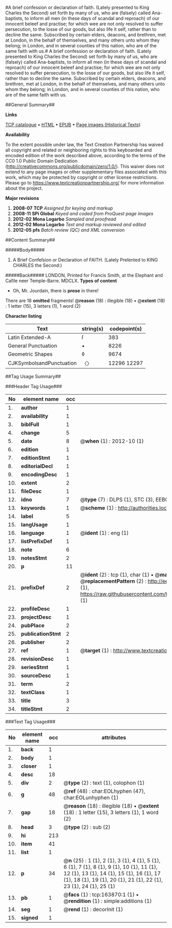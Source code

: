 #A brief confession or declaration of faith. (Lately presented to King Charles the Second) set forth by many of us, who are (falsely) called Ana-baptists, to inform all men (in these days of scandal and reproach) of our innocent beleef and practise; for which wee are not only resolved to suffer persecution, to the losse of our goods, but also life it self, rather than to decline the same. Subscribed by certain elders, deacons, and brethren, met at London, in the behalf of themselves, and many others unto whom they belong; in London, and in several counties of this nation, who are of the same faith with us.#
A brief confession or declaration of faith. (Lately presented to King Charles the Second) set forth by many of us, who are (falsely) called Ana-baptists, to inform all men (in these days of scandal and reproach) of our innocent beleef and practise; for which wee are not only resolved to suffer persecution, to the losse of our goods, but also life it self, rather than to decline the same. Subscribed by certain elders, deacons, and brethren, met at London, in the behalf of themselves, and many others unto whom they belong; in London, and in several counties of this nation, who are of the same faith with us.

##General Summary##

**Links**

[TCP catalogue](http://www.ota.ox.ac.uk/tcp/)  • 
[HTML](http://tei.it.ox.ac.uk/tcp/Texts-HTML/free/A77/A77416.html)  • 
[EPUB](http://tei.it.ox.ac.uk/tcp/Texts-EPUB/free/A77/A77416.epub) • 
[Page images (Historical Texts)](https://historicaltexts.jisc.ac.uk/eebo-99871134e)

**Availability**

To the extent possible under law, the Text Creation Partnership has waived all copyright and related or neighboring rights to this keyboarded and encoded edition of the work described above, according to the terms of the CC0 1.0 Public Domain Dedication (http://creativecommons.org/publicdomain/zero/1.0/). This waiver does not extend to any page images or other supplementary files associated with this work, which may be protected by copyright or other license restrictions. Please go to https://www.textcreationpartnership.org/ for more information about the project.

**Major revisions**

1. __2008-07__ __TCP__ *Assigned for keying and markup*
1. __2008-11__ __SPi Global__ *Keyed and coded from ProQuest page images*
1. __2012-02__ __Mona Logarbo__ *Sampled and proofread*
1. __2012-02__ __Mona Logarbo__ *Text and markup reviewed and edited*
1. __2012-05__ __pfs__ *Batch review (QC) and XML conversion*

##Content Summary##

#####Body#####

1. A Brief Confeſsion or Declaration of FAITH. (Lately Preſented to KING CHARLES the Second:)

#####Back#####
LONDON, Printed for Francis Smith, at the Elephant and Caſtle neer Temple-Barre. MDCLX.
**Types of content**

  * Oh, Mr. Jourdain, there is **prose** in there!

There are 18 **omitted** fragments! 
 @__reason__ (18) : illegible (18)  •  @__extent__ (18) : 1 letter (15), 3 letters (1), 1 word (2)

**Character listing**


|Text|string(s)|codepoint(s)|
|---|---|---|
|Latin Extended-A|ſ|383|
|General Punctuation|•|8226|
|Geometric Shapes|◊|9674|
|CJKSymbolsandPunctuation|〈〉|12296 12297|

##Tag Usage Summary##

###Header Tag Usage###

|No|element name|occ|attributes|
|---|---|---|---|
|1.|__author__|1||
|2.|__availability__|1||
|3.|__biblFull__|1||
|4.|__change__|5||
|5.|__date__|8| @__when__ (1) : 2012-10 (1)|
|6.|__edition__|1||
|7.|__editionStmt__|1||
|8.|__editorialDecl__|1||
|9.|__encodingDesc__|1||
|10.|__extent__|2||
|11.|__fileDesc__|1||
|12.|__idno__|7| @__type__ (7) : DLPS (1), STC (3), EEBO-CITATION (1), PROQUEST (1), VID (1)|
|13.|__keywords__|1| @__scheme__ (1) : http://authorities.loc.gov/ (1)|
|14.|__label__|5||
|15.|__langUsage__|1||
|16.|__language__|1| @__ident__ (1) : eng (1)|
|17.|__listPrefixDef__|1||
|18.|__note__|6||
|19.|__notesStmt__|2||
|20.|__p__|11||
|21.|__prefixDef__|2| @__ident__ (2) : tcp (1), char (1)  •  @__matchPattern__ (2) : ([0-9\-]+):([0-9IVX]+) (1), (.+) (1)  •  @__replacementPattern__ (2) : http://eebo.chadwyck.com/downloadtiff?vid=$1&page=$2 (1), https://raw.githubusercontent.com/textcreationpartnership/Texts/master/tcpchars.xml#$1 (1)|
|22.|__profileDesc__|1||
|23.|__projectDesc__|1||
|24.|__pubPlace__|2||
|25.|__publicationStmt__|2||
|26.|__publisher__|2||
|27.|__ref__|1| @__target__ (1) : http://www.textcreationpartnership.org/docs/. (1)|
|28.|__revisionDesc__|1||
|29.|__seriesStmt__|1||
|30.|__sourceDesc__|1||
|31.|__term__|2||
|32.|__textClass__|1||
|33.|__title__|3||
|34.|__titleStmt__|2||


###Text Tag Usage###

|No|element name|occ|attributes|
|---|---|---|---|
|1.|__back__|1||
|2.|__body__|1||
|3.|__closer__|1||
|4.|__desc__|18||
|5.|__div__|2| @__type__ (2) : text (1), colophon (1)|
|6.|__g__|48| @__ref__ (48) : char:EOLhyphen (47), char:EOLunhyphen (1)|
|7.|__gap__|18| @__reason__ (18) : illegible (18)  •  @__extent__ (18) : 1 letter (15), 3 letters (1), 1 word (2)|
|8.|__head__|3| @__type__ (2) : sub (2)|
|9.|__hi__|213||
|10.|__item__|41||
|11.|__list__|1||
|12.|__p__|34| @__n__ (25) : 1 (1), 2 (1), 3 (1), 4 (1), 5 (1), 6 (1), 7 (1), 8 (1), 9 (1), 10 (1), 11 (1), 12 (1), 13 (1), 14 (1), 15 (1), 16 (1), 17 (1), 18 (1), 19 (1), 20 (1), 21 (1), 22 (1), 23 (1), 24 (1), 25 (1)|
|13.|__pb__|1| @__facs__ (1) : tcp:163870:1 (1)  •  @__rendition__ (1) : simple:additions (1)|
|14.|__seg__|1| @__rend__ (1) : decorInit (1)|
|15.|__signed__|1||
